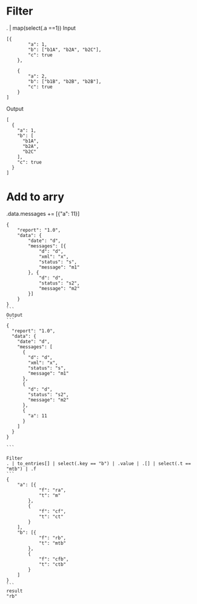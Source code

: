 # Filter
. | map(select(.a ==1))
Input
```
[{
		"a": 1,
		"b": ["b1A", "b2A", "b2C"],
		"c": true
	},

	{
		"a": 2,
		"b": ["b1B", "b2B", "b2B"],
		"c": true
	}
]

```
Output
```
[
  {
    "a": 1,
    "b": [
      "b1A",
      "b2A",
      "b2C"
    ],
    "c": true
  }
]
```

# Add to arry

.data.messages += [{"a": 11}]
````
{
    "report": "1.0",
    "data": {
        "date": "d",
        "messages": [{
            "d": "d",
            "xml": "x",
            "status": "s",
            "message": "m1"
        }, {
            "d": "d",
            "status": "s2",
            "message": "m2"
        }]
    }
}
```
Output
```
{
  "report": "1.0",
  "data": {
    "date": "d",
    "messages": [
      {
        "d": "d",
        "xml": "x",
        "status": "s",
        "message": "m1"
      },
      {
        "d": "d",
        "status": "s2",
        "message": "m2"
      },
      {
        "a": 11
      }
    ]
  }
}

```

Filter
. | to_entries[] | select(.key == "b") | .value | .[] | select(.t == "mtb") | .f
```
{
	"a": [{
			"f": "ra",
			"t": "m"
		},
		{
			"f": "cf",
			"t": "ct"
		}
	],
	"b": [{
			"f": "rb",
			"t": "mtb"
		},
		{
			"f": "cfb",
			"t": "ctb"
		}
	]
}
```
result
"rb"

